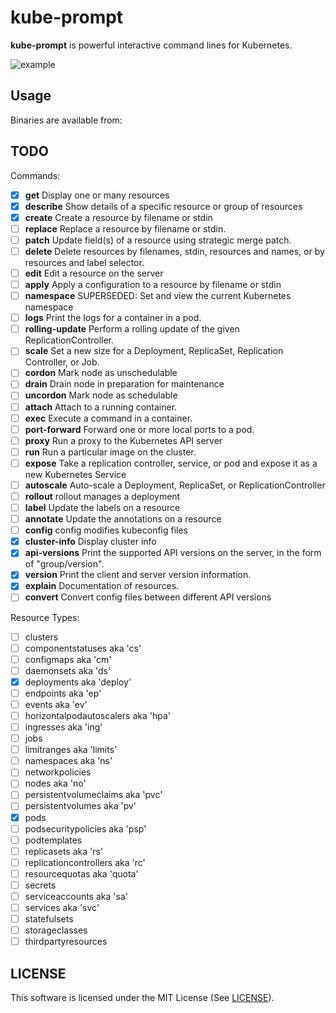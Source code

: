 # kube-prompt

**kube-prompt** is powerful interactive command lines for Kubernetes.

![example](./_resources/kube-prompt.gif)

## Usage

Binaries are available from:

## TODO

Commands:

* [x] **get**            Display one or many resources
* [x] **describe**       Show details of a specific resource or group of resources
* [x] **create**         Create a resource by filename or stdin
* [ ] **replace**        Replace a resource by filename or stdin.
* [ ] **patch**          Update field(s) of a resource using strategic merge patch.
* [ ] **delete**         Delete resources by filenames, stdin, resources and names, or by resources and label selector.
* [ ] **edit**           Edit a resource on the server
* [ ] **apply**          Apply a configuration to a resource by filename or stdin
* [ ] **namespace**      SUPERSEDED: Set and view the current Kubernetes namespace
* [ ] **logs**           Print the logs for a container in a pod.
* [ ] **rolling-update** Perform a rolling update of the given ReplicationController.
* [ ] **scale**          Set a new size for a Deployment, ReplicaSet, Replication Controller, or Job.
* [ ] **cordon**         Mark node as unschedulable
* [ ] **drain**          Drain node in preparation for maintenance
* [ ] **uncordon**       Mark node as schedulable
* [ ] **attach**         Attach to a running container.
* [ ] **exec**           Execute a command in a container.
* [ ] **port-forward**   Forward one or more local ports to a pod.
* [ ] **proxy**          Run a proxy to the Kubernetes API server
* [ ] **run**            Run a particular image on the cluster.
* [ ] **expose**         Take a replication controller, service, or pod and expose it as a new Kubernetes Service
* [ ] **autoscale**      Auto-scale a Deployment, ReplicaSet, or ReplicationController
* [ ] **rollout**        rollout manages a deployment
* [ ] **label**          Update the labels on a resource
* [ ] **annotate**       Update the annotations on a resource
* [ ] **config**         config modifies kubeconfig files
* [x] **cluster-info**   Display cluster info
* [x] **api-versions**   Print the supported API versions on the server, in the form of "group/version".
* [x] **version**        Print the client and server version information.
* [x] **explain**        Documentation of resources.
* [ ] **convert**        Convert config files between different API versions

Resource Types:
* [ ] clusters
* [ ] componentstatuses aka 'cs'
* [ ] configmaps aka 'cm'
* [ ] daemonsets aka 'ds'
* [x] deployments aka 'deploy'
* [ ] endpoints aka 'ep'
* [ ] events aka 'ev'
* [ ] horizontalpodautoscalers aka 'hpa'
* [ ] ingresses aka 'ing'
* [ ] jobs
* [ ] limitranges aka 'limits'
* [ ] namespaces aka 'ns'
* [ ] networkpolicies
* [ ] nodes aka 'no'
* [ ] persistentvolumeclaims aka 'pvc'
* [ ] persistentvolumes aka 'pv'
* [x] pods
* [ ] podsecuritypolicies aka 'psp'
* [ ] podtemplates
* [ ] replicasets aka 'rs'
* [ ] replicationcontrollers aka 'rc'
* [ ] resourcequotas aka 'quota'
* [ ] secrets
* [ ] serviceaccounts aka 'sa'
* [ ] services aka 'svc'
* [ ] statefulsets
* [ ] storageclasses
* [ ] thirdpartyresources

## LICENSE

This software is licensed under the MIT License (See [LICENSE](./LICENSE)).
